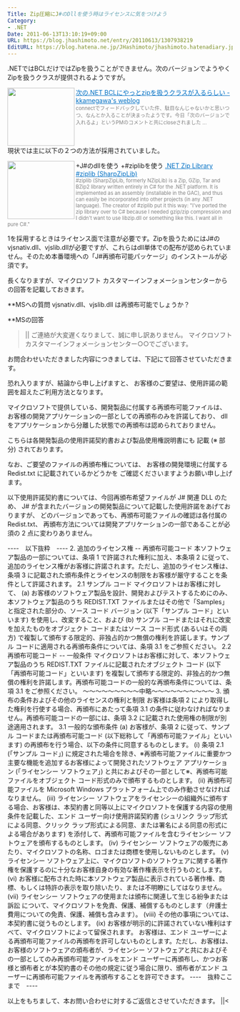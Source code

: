 ```yaml
---
Title: Zip圧縮にJ#のDllを使う時はライセンスに気をつけよう
Category:
- .NET
Date: 2011-06-13T13:10:19+09:00
URL: https://blog.jhashimoto.net/entry/20110613/1307938219
EditURL: https://blog.hatena.ne.jp/JHashimoto/jhashimoto.hatenadiary.jp/atom/entry/12921228815717257616
---
```



.NETではBCLだけではZipを扱うことができません。次のバージョンでようやくZipを扱うクラスが提供されるようですが。

<a href="http://kkamegawa.hatenablog.jp/entry/20110104/p1" target="_blank"><img class="alignleft" align="left" border="0" src="http://capture.heartrails.com/150x130/shadow?http://kkamegawa.hatenablog.jp/entry/20110104/p1" alt="" width="150" height="130" /></a><a style="color:#0070C5;" href="http://kkamegawa.hatenablog.jp/entry/20110104/p1" target="_blank">次の.NET BCLにやっとzipを扱うクラスが入るらしい - kkamegawa's weblog</a><a href="http://b.hatena.ne.jp/entry/http://kkamegawa.hatenablog.jp/entry/20110104/p1" target="_blank"><img border="0" src="http://b.hatena.ne.jp/entry/image/http://kkamegawa.hatenablog.jp/entry/20110104/p1" alt="" /></a><br><span style="color: #808080;font-size: 80%;">connectでフィードバックしていた件、駄目なんじゃないかと思いつつ、なんとか入ることが決まったようです。今日「次のバージョンで入れるよ」というPMのコメントと共にcloseされました ...</span><br style="clear:both;" />
現状では主に以下の２つの方法が採用されていました。

+J#のdllを使う
+#ziplibを使う
<a href="http://www.icsharpcode.net/OpenSource/SharpZipLib/Default.aspx" target="_blank"><img class="alignleft" align="left" border="0" src="http://capture.heartrails.com/150x130/shadow?http://www.icsharpcode.net/OpenSource/SharpZipLib/Default.aspx" alt="" width="150" height="130" /></a><a style="color:#0070C5;" href="http://www.icsharpcode.net/OpenSource/SharpZipLib/Default.aspx" target="_blank">.NET Zip Library #ziplib (SharpZipLib)</a><a href="http://www.icsharpcode.net/OpenSource/SharpZipLib/Default.aspx" target="_blank"><img border="0" src="http://b.hatena.ne.jp/entry/image/http://www.icsharpcode.net/OpenSource/SharpZipLib/Default.aspx" alt="" /></a><br><span style="color: #808080;font-size: 80%;">#ziplib (SharpZipLib, formerly NZipLib) is a Zip, GZip, Tar and BZip2 library written entirely in C# for the .NET platform. It is implemented as an assembly (installable in the GAC), and thus can easily be incorporated into other projects (in any .NET language). The creator of #ziplib put it this way: "I've ported the zip library over to C# because I needed gzip/zip compression and I didn't want to use libzip.dll or something like this. I want all in pure C#."</span><br style="clear:both;" />

1を採用するときはライセンス面で注意が必要です。Zipを扱うためにはJ#のvjsnativ.dll、vjslib.dllが必要ですが、これらはdll単体での配布が認められていません。そのため本番環境への「J#再頒布可能パッケージ」のインストールが必須です。

長くなりますが、マイクロソフト カスタマーインフォメーションセンターからの回答を記載しておきます。

**MSへの質問
vjsnativ.dll、vjslib.dll は再頒布可能でしょうか？

**MSの回答
>||
ご連絡が大変遅くなりまして、誠に申し訳ありません。
マイクロソフト カスタマーインフォメーションセンター○○でございます。

お問合わせいただきました内容につきましては、下記にて回答させていただきます。

恐れ入りますが、結論から申し上げますと、
お客様のご要望は、使用許諾の範囲を超えたご利用方法となります。

マイクロソフトで提供している、開発製品に付属する再頒布可能ファイルは、
お客様の開発アプリケーションの一部としての再頒布のみを許諾しており、
dll をアプリケーションから分離した状態での再頒布は認められておりません。

こちらは各開発製品の使用許諾契約書および製品使用権説明書にも
記載 (※ 部分) されております。

なお、ご要望のファイルの再頒布権については、
お客様の開発環境に付属する Redist.txt に記載されているかどうかを
ご確認くださいますようお願い申し上げます。

以下使用許諾契約書については、今回再頒布希望ファイルが J# 関連 DLL のため、
J# が含まれたバージョンの開発製品について記載した使用許諾をあげておりますが、
どのバージョンであっても、再頒布可能ファイルの確認は各付属の Redist.txt、
再頒布方法については開発アプリケーションの一部であることが必須の 2 点に変わりありません。

----　以下抜粋　----
2. 追加のライセンス権 -- 再頒布可能コード
本ソフトウェア製品の一部については、条項 1 で許諾された権利に加え、本条項 2 に従って、追加のライセンス権がお客様に許諾されます。ただし、追加のライセンス権は、条項 3 に記載された頒布条件とライセンスの制限をお客様が厳守することを条件として許諾されます。
2.1 サンプル コード
マイクロソフトはお客様に対して、
(a) お客様のソフトウェア製品を設計、開発およびテストするためにのみ、本ソフトウェア製品のうち REDIST.TXT ファイルまたはその他で「Samples」と指定された部分の、ソース コード バージョン (以下「サンプル コード」といいます) を使用し、改変すること、および
(b) サンプル コードまたはそれに改変を加えたものをオブジェクト コードまたはソース コード形式 (あるいはその両方) で複製して頒布する限定的、非独占的かつ無償の権利を許諾します。サンプル コードに適用される再頒布条件については、条項 3.1 をご参照ください。
2.2 再頒布可能コード -- 一般条件
マイクロソフトはお客様に対して、本ソフトウェア製品のうち REDIST.TXT ファイルに記載されたオブジェクト コード (以下「再頒布可能コード」といいます) を複製して頒布する限定的、非独占的かつ無償の権利を許諾します。再頒布可能コードの一般的な再頒布条件については、条項 3.1 をご参照ください。
〜〜〜〜〜〜〜〜〜中略〜〜〜〜〜〜〜〜〜〜
3. 頒布の条件およびその他のライセンスの権利と制限
お客様は条項 2 により取得した権利を行使する場合、再頒布にあたって条項 3.1 の条件に従わなければなりません。再頒布可能コードの一部には、条項 3.2 に記載された使用権の制限が別途適用されます。
3.1 一般的な頒布条件
(a) お客様が、条項 2 に従って、サンプル コードまたは再頒布可能コード (以下総称して「再頒布可能ファイル」といいます) の再頒布を行う場合、以下の条件に同意するものとします。
(i) 条項 2.1 (「サンプル コード」) に規定された場合を除き、※再頒布可能ファイルに重要かつ主要な機能を追加するお客様によって開発されたソフトウェア アプリケーション (「ライセンシー ソフトウェア」) と共におよびその一部として※、再頒布可能ファイルをオブジェクト コード形式のみで頒布するものとします。
(ii) 再頒布可能ファイルを Microsoft Windows プラットフォーム上でのみ作動させなければなりません。
(iii) ライセンシー ソフトウェアをライセンシーの組織外に頒布する場合、お客様は、本契約書と同等以上にマイクロソフトを保護する内容の使用条件を記載した、エンド ユーザー向け使用許諾契約書 (シュリンク ラップ形式による同意、クリック ラップ形式による同意、または署名による同意の形式による場合があります) を添付して、再頒布可能ファイルを含むライセンシー ソフトウェアを頒布するものとします。
(iv) ライセンシー ソフトウェアの販売にあたり、マイクロソフトの名称、ロゴまたは商標を使用しないものとします。
(v) ライセンシー ソフトウェア上に、マイクロソフトのソフトウェアに関する著作権を保護するのに十分なお客様自身の有効な著作権表示を行うものとします。
(vi) お客様に配布された時に本ソフトウェア製品に表示されている著作権、商標、もしくは特許の表示を取り除いたり、または不明瞭にしてはなりません。
(vii) ライセンシー ソフトウェアの使用または頒布に関連して生じる紛争または訴訟 について、マイクロソフトを免責、保護、補償するものとします（弁護士費用についての免責、保護、補償も含みます）。
(viii) その他の事項については、本契約書に従うものとします。
(ix) お客様が明示的に許諾されていない権利はすべて、マイクロソフトによって留保されます。 お客様は、エンド ユーザーによる再頒布可能ファイルの再頒布を許可しないものとします。ただし、お客様は、お客様のソフトウェアの頒布者が、ライセンシー ソフトウェアと共におよびその一部としてのみ再頒布可能ファイルをエンド ユーザーに再頒布し、かつお客様と頒布者とが本契約書のその他の規定に従う場合に限り、頒布者がエンド ユーザーに再頒布可能ファイルを再頒布することを許可できます。
----　抜粋ここまで　----

以上をもちまして、本お問い合わせに対するご返信とさせていただきます。
||<

